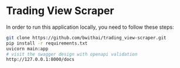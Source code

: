 # Trading View Scraper

In order to run this application locally, you need to follow these steps:

```bash
git clone https://github.com/bwithai/trading_view-scraper.git
pip install -r requirements.txt
uvicorn main:app
# visit the swagger design with openapi validation
http://127.0.0.1:8000/docs
```